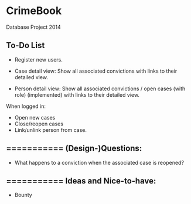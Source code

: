 CrimeBook
=========

Database Project 2014


To-Do List
-----------

- Register new users.

- Case detail view: Show all associated convictions with links to their detailed view.
- Person detail view: Show all associated convictions / open cases (with role) (implemented) with links to their detailed view.


When logged in:
  - Open new cases
  - Close/reopen cases
  - Link/unlink person from case.
  


===========
(Design-)Questions:
-----------

- What happens to a conviction when the associated case is reopened?


===========
Ideas and Nice-to-have:
-----------

- Bounty


